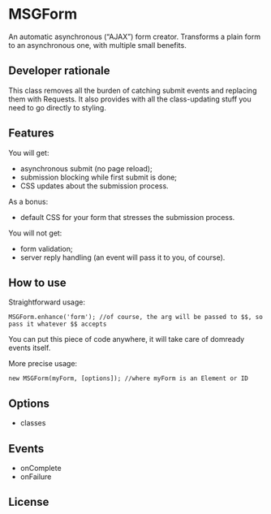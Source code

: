 MSGForm
==========

An automatic asynchronous (“AJAX”) form creator. Transforms a plain form to an asynchronous one, with multiple small benefits.

Developer rationale
-------------------

This class removes all the burden of catching submit events and replacing them with Requests. It also provides with all the class-updating stuff you need to go directly to styling.

Features
--------

You will get:

* asynchronous submit (no page reload);
* submission blocking while first submit is done;
* CSS updates about the submission process.

As a bonus:

* default CSS for your form that stresses the submission process.

You will not get:

* form validation;
* server reply handling (an event will pass it to you, of course).

How to use
----------

Straightforward usage:

	MSGForm.enhance('form'); //of course, the arg will be passed to $$, so pass it whatever $$ accepts
    
You can put this piece of code anywhere, it will take care of domready events itself.

More precise usage:

	new MSGForm(myForm, [options]); //where myForm is an Element or ID

Options
-------

* classes

Events
------

- onComplete
- onFailure

License
-------

